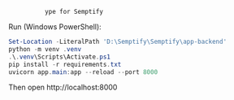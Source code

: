               ype for Semptify

Run (Windows PowerShell):

```powershell
Set-Location -LiteralPath 'D:\Semptify\Semptify\app-backend'
python -m venv .venv
.\.venv\Scripts\Activate.ps1
pip install -r requirements.txt
uvicorn app.main:app --reload --port 8000
```

Then open http://localhost:8000


